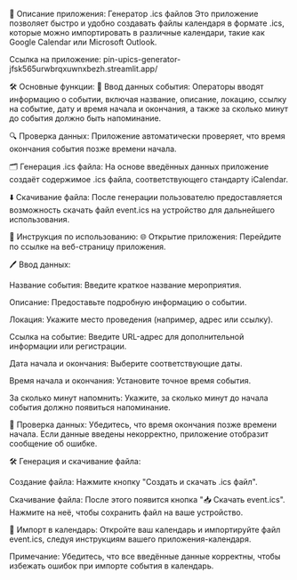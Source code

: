 📄 Описание приложения: Генератор .ics файлов
Это приложение позволяет быстро и удобно создавать файлы календаря в формате .ics, которые можно импортировать в различные календари, такие как Google Calendar или Microsoft Outlook.​

Ссылка на приложение: pin-upics-generator-jfsk565urwbrqxuwnxbezh.streamlit.app/​

🛠 Основные функции:
📝 Ввод данных события: Операторы вводят информацию о событии, включая название, описание, локацию, ссылку на событие, дату и время начала и окончания, а также за сколько минут до события должно быть напоминание.​

🔍 Проверка данных: Приложение автоматически проверяет, что время окончания события позже времени начала.​

🗂 Генерация .ics файла: На основе введённых данных приложение создаёт содержимое .ics файла, соответствующего стандарту iCalendar.​

⬇️ Скачивание файла: После генерации пользователю предоставляется возможность скачать файл event.ics на устройство для дальнейшего использования.​

📝 Инструкция по использованию:
🌐 Открытие приложения: Перейдите по ссылке на веб-страницу приложения.​

🖊 Ввод данных:

Название события: Введите краткое название мероприятия.​

Описание: Предоставьте подробную информацию о событии.​

Локация: Укажите место проведения (например, адрес или ссылку).​

Ссылка на событие: Введите URL-адрес для дополнительной информации или регистрации.​

Дата начала и окончания: Выберите соответствующие даты.​

Время начала и окончания: Установите точное время события.​

За сколько минут напомнить: Укажите, за сколько минут до начала события должно появиться напоминание.​

🔄 Проверка данных: Убедитесь, что время окончания позже времени начала. Если данные введены некорректно, приложение отобразит сообщение об ошибке.​

🛠 Генерация и скачивание файла:

Создание файла: Нажмите кнопку "Создать и скачать .ics файл".​

Скачивание файла: После этого появится кнопка "📥 Скачать event.ics". Нажмите на неё, чтобы сохранить файл на ваше устройство.​

📅 Импорт в календарь: Откройте ваш календарь и импортируйте файл event.ics, следуя инструкциям вашего приложения-календаря.​

Примечание: Убедитесь, что все введённые данные корректны, чтобы избежать ошибок при импорте события в календарь.
